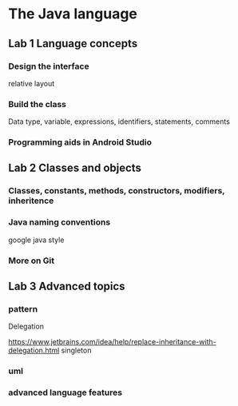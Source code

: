 # The Java language

## Lab 1 Language concepts

### Design the interface
relative layout
### Build the class
Data type, variable, expressions, identifiers, statements, comments

### Programming aids in Android Studio

## Lab 2 Classes and objects



### Classes, constants, methods, constructors, modifiers, inheritence

###

### Java naming conventions
google java style

### More on Git

## Lab 3 Advanced topics

### pattern
Delegation 

https://www.jetbrains.com/idea/help/replace-inheritance-with-delegation.html
singleton
### uml

### advanced language features
